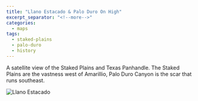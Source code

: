 ```yaml
---
title: "Llano Estacado & Palo Duro On High"
excerpt_separator: "<!--more-->"
categories:
  - maps
tags:
  - staked-plains
  - palo-duro
  - history
---
```

A satellite view of the Staked Plains and Texas Panhandle. The Staked Plains are the vastness west of Amarillio, Palo Duro Canyon is the scar that runs southeast.

![Llano Estacado](/images/215.jpg)
